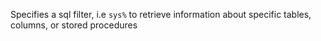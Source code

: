 Specifies a sql filter, i.e `sys%` to retrieve information about specific tables, columns, or stored procedures